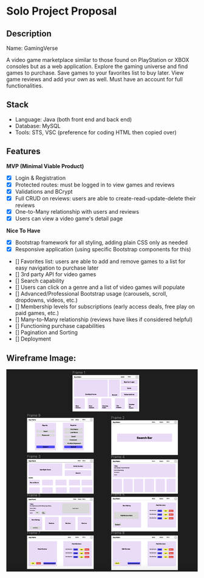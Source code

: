 # Solo Project Proposal

## Description

Name: GamingVerse

A video game marketplace similar to those found on PlayStation or XBOX consoles but as a web application. Explore the gaming universe and find games to purchase. Save games to your favorites list to buy later. View game reviews and add your own as well. Must have an account for full functionalities. 

## Stack

* Language: Java (both front end and back end)
* Database: MySQL
* Tools: STS, VSC (preference for coding HTML then copied over)

## Features

**MVP (Minimal Viable Product)**
* [x] Login & Registration 
* [x] Protected routes: must be logged in to view games and reviews
* [x] Validations and BCrypt
* [x] Full CRUD on reviews: users are able to create-read-update-delete their reviews
* [x] One-to-Many relationship with users and reviews
* [x] Users can view a video game's detail page

**Nice To Have**
* [x] Bootstrap framework for all styling, adding plain CSS only as needed
* [x] Responsive application (using specific Bootstrap components for this)
* [] Favorites list: users are able to add and remove games to a list for easy navigation to purchase later
* [] 3rd party API for video games
* [] Search capability
* [] Users can click on a genre and a list of video games will populate
* [] Advanced/Professional Bootstrap usage (carousels, scroll, dropdowns, videos, etc.)
* [] Membership levels for subscriptions (early access deals, free play on paid games, etc.)
* [] Many-to-Many relationship (reviews have likes if considered helpful)
* [] Functioning purchase capabilities
* [] Pagination and Sorting
* [] Deployment 

## Wireframe Image: 

![wireframe image](/static/images/wireframe.png)

